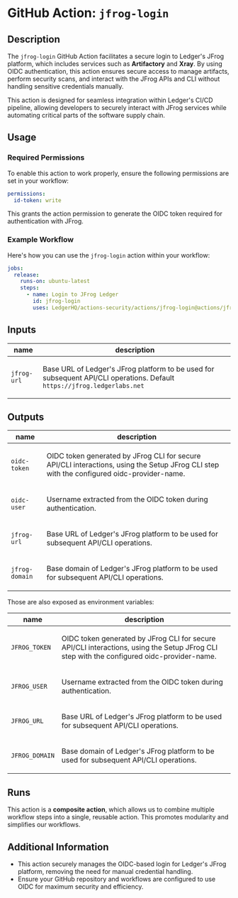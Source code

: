 # GitHub Action: `jfrog-login`

<!-- action-docs-description source="action.yml" -->
## Description

The `jfrog-login` GitHub Action facilitates a secure login to Ledger's JFrog platform, which includes services such as **Artifactory** and **Xray**. By using OIDC authentication, this action ensures secure access to manage artifacts, perform security scans, and interact with the JFrog APIs and CLI without handling sensitive credentials manually.

This action is designed for seamless integration within Ledger's CI/CD pipeline, allowing developers to securely interact with JFrog services while automating critical parts of the software supply chain.
<!-- action-docs-description source="action.yml" -->

## Usage

### Required Permissions

To enable this action to work properly, ensure the following permissions are set in your workflow:

```yaml
permissions:
  id-token: write
```

This grants the action permission to generate the OIDC token required for authentication with JFrog.

### Example Workflow

Here's how you can use the `jfrog-login` action within your workflow:

```yaml
jobs:
  release:
    runs-on: ubuntu-latest
    steps:
      - name: Login to JFrog Ledger
        id: jfrog-login
        uses: LedgerHQ/actions-security/actions/jfrog-login@actions/jfrog-login-1
```
<!-- action-docs-inputs source="action.yml" -->
## Inputs

| name | description |
| --- | --- |
| `jfrog-url` | <p>Base URL of Ledger's JFrog platform to be used for subsequent API/CLI operations. Default `https://jfrog.ledgerlabs.net`</p> |
<!-- action-docs-inputs source="action.yml" -->

<!-- action-docs-outputs source="action.yml" -->
## Outputs

| name | description |
| --- | --- |
| `oidc-token` | <p>OIDC token generated by JFrog CLI for secure API/CLI interactions, using the Setup JFrog CLI step with the configured oidc-provider-name.</p> |
| `oidc-user` | <p>Username extracted from the OIDC token during authentication.</p> |
| `jfrog-url` | <p>Base URL of Ledger's JFrog platform to be used for subsequent API/CLI operations.</p> |
| `jfrog-domain` | <p>Base domain of Ledger's JFrog platform to be used for subsequent API/CLI operations.</p> |
<!-- action-docs-outputs source="action.yml" -->

Those are also exposed as environment variables:

| name | description |
| --- | --- |
| `JFROG_TOKEN` | <p>OIDC token generated by JFrog CLI for secure API/CLI interactions, using the Setup JFrog CLI step with the configured oidc-provider-name.</p> |
| `JFROG_USER` | <p>Username extracted from the OIDC token during authentication.</p> |
| `JFROG_URL` | <p>Base URL of Ledger's JFrog platform to be used for subsequent API/CLI operations.</p> |
| `JFROG_DOMAIN` | <p>Base domain of Ledger's JFrog platform to be used for subsequent API/CLI operations.</p> |

## Runs

This action is a **composite action**, which allows us to combine multiple workflow steps into a single, reusable action. This promotes modularity and simplifies our workflows.

## Additional Information

- This action securely manages the OIDC-based login for Ledger's JFrog platform, removing the need for manual credential handling.
- Ensure your GitHub repository and workflows are configured to use OIDC for maximum security and efficiency.
